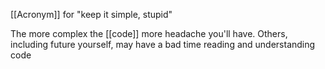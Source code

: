 [[Acronym]] for "keep it simple, stupid"

The more complex the [[code]] more headache you'll have. Others, including future yourself, may have a bad time reading and understanding code
